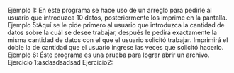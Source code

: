 Ejemplo 1: En éste programa se hace uso de un arreglo para pedirle al usuario que introduzca 10 datos, posteriormente los imprime en la pantalla.
Ejemplo 5:Aquí se le pide primero al usuario que introduzca la cantidad de datos sobre la cuál se desee trabajar, después le pedirá exactamente la misma cantidad de datos con el que el usuario solicitó trabajar. Imprimirá el doble la de cantidad que el usuario ingrese las veces que solicitó hacerlo.
Ejemplo 6: Éste programa es una prueba para lograr abrir un archivo.
Ejercicio 1:asdasdsadsad
Ejercicio2:

